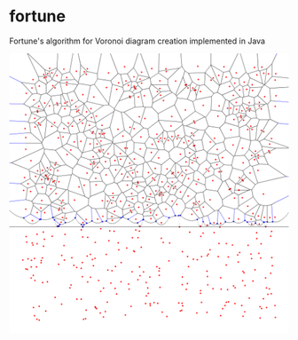 fortune
=======

Fortune's algorithm for Voronoi diagram creation implemented in Java

![screenshot](voronoi.png)

